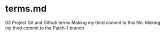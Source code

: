 # terms.md
03 Project Git and Github terms
Making my third commit to this file.
Making my third commit to the Patch-1 branch
